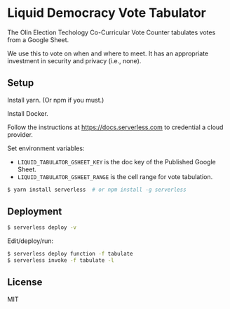 # Liquid Democracy Vote Tabulator

The Olin Election Techology Co-Curricular Vote Counter tabulates votes from a Google Sheet.

We use this to vote on when and where to meet.
It has an appropriate investment in security and privacy (i.e., none).

## Setup

Install yarn. (Or npm if you must.)

Install Docker.

Follow the instructions at <https://docs.serverless.com> to credential a cloud provider.

Set environment variables:

* `LIQUID_TABULATOR_GSHEET_KEY` is the doc key of the Published Google Sheet.
* `LIQUID_TABULATOR_GSHEET_RANGE` is the cell range for vote tabulation.


```bash
$ yarn install serverless  # or npm install -g serverless
```

## Deployment

```bash
$ serverless deploy -v
```

Edit/deploy/run:

```bash
$ serverless deploy function -f tabulate
$ serverless invoke -f tabulate -l
```

## License

MIT
